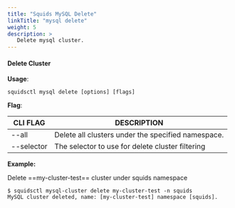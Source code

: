 ```yaml
---
title: "Squids MySQL Delete"
linkTitle: "mysql delete"
weight: 5
description: >
   Delete mysql cluster.
---
```


#### Delete Cluster

**Usage**:

```shell script
squidsctl mysql delete [options] [flags]
```

**Flag**:

| CLI FLAG   | DESCRIPTION                                        |
| ---------- | -------------------------------------------------- |
| --all      | Delete all clusters under the specified namespace. |
| --selector | The selector to use for delete cluster filtering   |

**Example:**

Delete ==my-cluster-test== cluster under squids namespace

```shell
$ squidsctl mysql-cluster delete my-cluster-test -n squids
MySQL cluster deleted, name: [my-cluster-test] namespace [squids].
```
